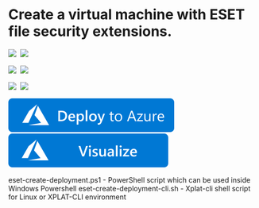 # Create a virtual machine with ESET file security extensions.

<IMG SRC="https://azurequickstartsservice.blob.core.windows.net/badges/eset-vm-extension/PublicLastTestDate.svg" />&nbsp;
<IMG SRC="https://azurequickstartsservice.blob.core.windows.net/badges/eset-vm-extension/PublicDeployment.svg" />&nbsp;

<IMG SRC="https://azurequickstartsservice.blob.core.windows.net/badges/eset-vm-extension/FairfaxLastTestDate.svg" />&nbsp;
<IMG SRC="https://azurequickstartsservice.blob.core.windows.net/badges/eset-vm-extension/FairfaxDeployment.svg" />&nbsp;

<IMG SRC="https://azurequickstartsservice.blob.core.windows.net/badges/eset-vm-extension/BestPracticeResult.svg" />&nbsp;
<IMG SRC="https://azurequickstartsservice.blob.core.windows.net/badges/eset-vm-extension/CredScanResult.svg" />&nbsp;

<a href="https://portal.azure.com/#create/Microsoft.Template/uri/https%3A%2F%2Fraw.githubusercontent.com%2FAzure%2Fazure-quickstart-templates%2Fmaster%2Feset-vm-extension%2Fazuredeploy.json" target="_blank">
    <img src="https://raw.githubusercontent.com/Azure/azure-quickstart-templates/master/1-CONTRIBUTION-GUIDE/images/deploytoazure.svg?sanitize=true"/>
</a>
<a href="http://armviz.io/#/?load=https%3A%2F%2Fraw.githubusercontent.com%2FAzure%2Fazure-quickstart-templates%2Fmaster%2Feset-vm-extension%2Fazuredeploy.json" target="_blank">
    <img src="https://raw.githubusercontent.com/Azure/azure-quickstart-templates/master/1-CONTRIBUTION-GUIDE/images/visualizebutton.svg?sanitize=true"/>
</a>

eset-create-deployment.ps1 - PowerShell script which can be used inside Windows Powershell 
eset-create-deployment-cli.sh - Xplat-cli  shell script for Linux or XPLAT-CLI environment


